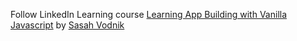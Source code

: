 Follow LinkedIn Learning course [Learning App Building with Vanilla Javascript](https://www.linkedin.com/learning/learning-app-building-with-vanilla-javascript/) by [Sasah Vodnik](https://www.linkedin.com/learning/instructors/sasha-vodnik)
